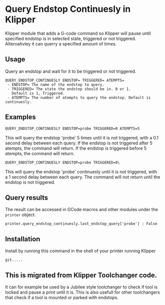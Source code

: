 
# Query Endstop Continuesly in Klipper

Klipper module that adds a G-code command so Klipper will pause until 
specified endstop is in selected state, triggered or not triggered.
Alternativley it can querry a specified amount of times.

## Usage

Query an endstop and wait for it to be triggered or not triggered.

```
QUERY_ENDSTOP_CONTINUESLY ENDSTOP= TRIGGERED= ATEMPTS=
 - ENDSTOP= The name of the endstop to query.
 - TRIGGERED= The state the endstop should be in. 0 or 1.
   Default is 1, Triggered.
 - ATEMPTS= The number of atempts to query the endstop. Default is continuesly.
```

## Examples

```
QUERY_ENDSTOP_CONTINUESLY ENDSTOP=probe TRIGGERED=0 ATEMPTS=5
```
This will query the endstop 'probe' 5 times until it is not triggered, with a 
0.1 second delay between each query. If the endstop is not triggered after 5 
atempts, the command will return. If the endstop is triggered before 5 
atempts, the command will return.
```
QUERY_ENDSTOP_CONTINUESLY ENDSTOP=probe TRIGGERED=0\
```
This will query the endstop 'probe' continuesly until it is not triggered, 
with a 1 second delay between each query. The command will not return until the
 endstop is not triggered.

## Query results

The result can be accessed in GCode macros and other modules under the 
`printer` object.
```
printer.query_endstop_continuesly.last_endstop_query['probe'] : False
```

## Installation

Install by running this command in the shell of your printer running Klipper
```
git.....
```


## This is migrated from Klipper Toolchanger code.

It can for example be used by a Jubilee style toolchanger to check if tool is 
locked and pause a print until it is.
This is also usefull for other toolchangers that check if a tool is mounted or 
parked with endstops.